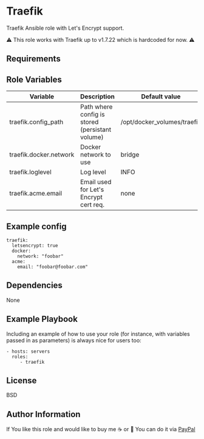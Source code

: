 Traefik
=========

Traefik Ansible role with Let's Encrypt support.

:warning: This role works with Traefik up to v1.7.22 which is hardcoded for now. :warning:

Requirements
------------


Role Variables
--------------

 Variable | Description | Default value | Required
------------ | ------------- | ------------- | -------------
traefik.config_path | Path where config is stored (persistant volume) | /opt/docker_volumes/traefik | No
traefik.docker.network | Docker network to use| bridge | No
traefik.loglevel | Log level | INFO | No
traefik.acme.email | Email used for Let's Encrypt cert req. | none | Yes

Example config
--------------

```
traefik:
  letsencrypt: true
  docker:
    network: "foobar"
  acme:
    email: "foobar@foobar.com"
```

Dependencies
------------

None

Example Playbook
----------------

Including an example of how to use your role (for instance, with variables passed in as parameters) is always nice for users too:

    - hosts: servers
      roles:
         - traefik

License
-------

BSD

Author Information
------------------

If You like this role and would like to buy me :coffee: or :beer: You can do it via [PayPal](https://www.paypal.com/cgi-bin/webscr?cmd=_donations&business=2NJYFLHNYJGU2&item_name=Ansible+Role+Development&currency_code=PLN&source=url)
